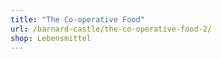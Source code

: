 ```yaml
---
title: "The Co-operative Food"
url: /barnard-castle/the-co-operative-food-2/
shop: Lebensmittel
---
```

